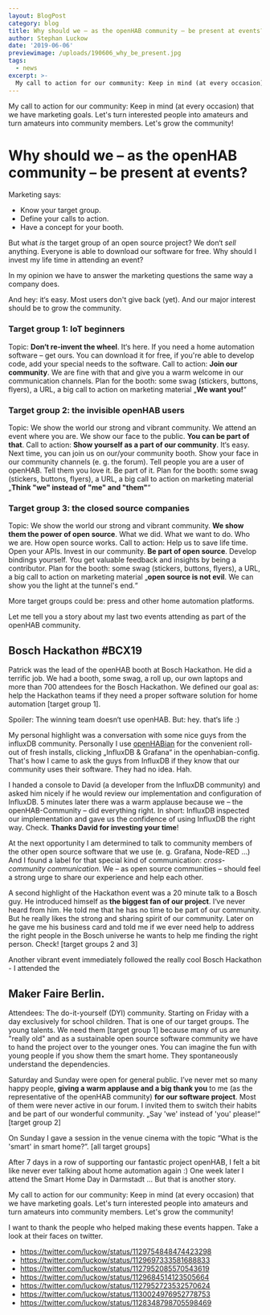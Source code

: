 ```yaml
---
layout: BlogPost
category: blog
title: Why should we – as the openHAB community – be present at events?
author: Stephan Luckow
date: '2019-06-06'
previewimage: /uploads/190606_why_be_present.jpg
tags:
  - news
excerpt: >-
  My call to action for our community: Keep in mind (at every occasion) that we have marketing goals. Let's turn interested people into amateurs and turn amateurs into community members. Let's grow the community!
---
```

My call to action for our community: Keep in mind (at every occasion) that we have marketing goals. Let's turn interested people into amateurs and turn amateurs into community members. Let's grow the community!

<!-- more -->

# Why should we – as the openHAB community – be present at events?

Marketing says: 
* Know your target group. 
* Define your calls to action. 
* Have a concept for your booth.

But what *is* the target group of an open source project? We don‘t *sell* anything. Everyone is able to download our software for free. Why should I invest my life time in attending an event?

In my opinion we have to answer the marketing questions the same way a company does.

And hey: it‘s easy. Most users don't give back (yet). And our major interest should be to grow the community.

### Target group 1: IoT beginners
Topic: **Don‘t re-invent the wheel**. It‘s here. If you need a home automation software – get ours. You can download it for free, if you're able to develop code, add your special needs to the software. 
Call to action: **Join our community**. We are fine with that and give you a warm welcome in our communication channels.
Plan for the booth: some swag (stickers, buttons, flyers), a URL, a big call to action on marketing material „**We want you!**“

### Target group 2: the invisible openHAB users
Topic: We show the world our strong and vibrant community. We attend an event where you are. We show our face to the public. **You can be part of that**.
Call to action: **Show yourself as a part of our community**. It‘s easy. Next time, you can join us on our/your community booth. Show your face in our community channels (e. g. the forum). Tell people you are a user of openHAB. Tell them you love it. Be part of it.
Plan for the booth: some swag (stickers, buttons, flyers), a URL, a big call to action on marketing material „**Think "we" instead of "me" and "them"**“

### Target group 3: the closed source companies
Topic: We show the world our strong and vibrant community. **We show them the power of open source**. What we did. What we want to do. Who we are. How open source works.
Call to action: Help us to save life time. Open your APIs. Invest in our community. **Be part of open source**. Develop bindings yourself. You get valuable feedback and insights by being a contributor.
Plan for the booth: some swag (stickers, buttons, flyers), a URL, a big call to action on marketing material „**open source is not evil**. We can show you the light at the tunnel's end.“

More target groups could be: press and other home automation platforms.

Let me tell you a story about my last two events attending as part of the openHAB community.

## Bosch Hackathon #BCX19
Patrick was the lead of the openHAB booth at Bosch Hackathon. He did a terrific job. We had a booth, some swag, a roll up, our own laptops and more than 700 attendees for the Bosch Hackathon. We defined our goal as: help the Hackathon teams if they need a proper software solution for home automation [target group 1].

Spoiler: The winning team doesn‘t use openHAB. But: hey. that‘s life :)

My personal highlight was a conversation with some nice guys from the influxDB community.
Personally I use [openHABian](https://www.openhab.org/docs/installation/openhabian.html) for the convenient roll-out of fresh installs,  clicking „InfluxDB & Grafana“ in the openhabian-config. That's how I came to ask the guys from InfluxDB if they know that our community uses their software. They had no idea. Hah.

I handed a console to David (a developer from the InfluxDB community) and asked him nicely if he would review our implementation and configuration of InfluxDB. 
5 minutes later there was a warm applause because we – the openHAB-Community – did everything right. In short: InfluxDB inspected our implementation and gave us the confidence of using InfluxDB the right way. Check. **Thanks David for investing your time**!

At the next opportunity I am determined to talk to community members of the other open source software that we use (e. g. Grafana, Node-RED …) And I found a label for that special kind of communication: *cross-community communication*. We – as open source communities – should feel a strong urge to share our experience and help each other. 

A second highlight of the Hackathon event was a 20 minute talk to a Bosch guy. He introduced himself as **the biggest fan of our project**. 
I‘ve never heard from him. He told me that he has no time to be part of our community. But he really likes the strong and sharing spirit of our community. Later on he gave me his business card and told me if we ever need help to address the right people in the Bosch universe he wants to help me finding the right person. Check! [target groups 2 and 3]

Another vibrant event immediately followed the really cool Bosch Hackathon - I attended the 

## Maker Faire Berlin. 
Attendees: The do-it-yourself (DYI) community. Starting on Friday with a day exclusively for school children. That is one of our target groups. The young talents. We need them [target group 1] because many of us are "really old" and as a sustainable open source software community we have to hand the project over to the younger ones. You can imagine the fun with young people if you show them the smart home. They spontaneously understand the dependencies.

Saturday and Sunday were open for general public. I’ve never met so many happy people, **giving a warm applause and a big thank you** to me (as the representative of the openHAB community) **for our software project**. Most of them were never active in our forum. I invited them to switch their habits and be part of our wonderful community. „Say 'we' instead of 'you' please!“ [target group 2]

On Sunday I gave a session in the venue cinema with the topic “What is the 'smart' in smart home?”. [all target groups]

After 7 days in a row of supporting our fantastic project openHAB, I felt a bit like never ever talking about home automation again :) 
One week later I attend the Smart Home Day in Darmstadt ... But that is another story.

My call to action for our community: Keep in mind (at every occasion) that we have marketing goals. Let's turn interested people into amateurs and turn amateurs into community members. Let's grow the community! 

I want to thank the people who helped making these events happen. Take a look at their faces on twitter. 
* https://twitter.com/luckow/status/1129754848474423298
* https://twitter.com/luckow/status/1129697333581688833
* https://twitter.com/luckow/status/1127952085570543619
* https://twitter.com/luckow/status/1129684514123505664
* https://twitter.com/luckow/status/1127952723532570624
* https://twitter.com/luckow/status/1130024976952778753
* https://twitter.com/luckow/status/1128348798705598469
